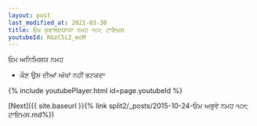 ```yaml
---
layout: post
last_modified_at: 2021-03-30
title: ਓਮ ਕੁਵਾਲੇਸ਼ਯਾਯਾ ਨਮਹ ੧੦੮ ਟਾਇਮਸ
youtubeId: RGzC5i2_mcM
---
```

 
 
 ਓਮ ਅਨਿਮਿਸ਼ਯ ਨਮਹ  
 
 -  ਕੌਣ ਉਸ ਦੀਆਂ ਅੱਖਾਂ ਨਹੀਂ ਭਟਕਦਾ 
 
  
 
  
 
 
 
 
 
 


{% include youtubePlayer.html id=page.youtubeId %}
 
[Next]({{ site.baseurl }}{% link  split2/_posts/2015-10-24-ਓਮ ਅਭੁਵੇ ਨਮਹ ੧੦੮ ਟਾਇਮਸ.md%})
 
